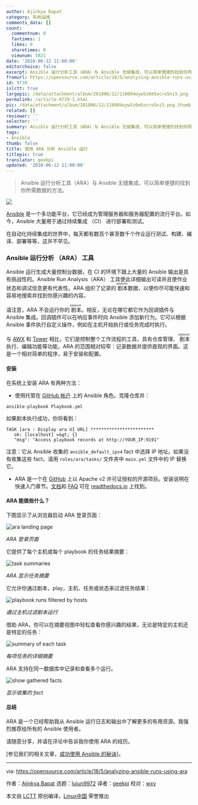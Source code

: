 ```yaml
---
author: Ajinkya Bapat
category: 系统运维
comments_data: []
count:
  commentnum: 0
  favtimes: 1
  likes: 0
  sharetimes: 0
  viewnum: 5821
date: '2018-06-12 11:00:00'
editorchoice: false
excerpt: Ansible 运行分析工具（ARA）与 Ansible 无缝集成，可以简单便捷的找到你所需数据的方法。
fromurl: https://opensource.com/article/18/5/analyzing-ansible-runs-using-ara
id: 9739
islctt: true
largepic: /data/attachment/album/201806/12/110004oyw5z6m5ocro5ni5.png
permalink: /article-9739-1.html
pic: /data/attachment/album/201806/12/110004oyw5z6m5ocro5ni5.png.thumb.jpg
related: []
reviewer: ''
selector: ''
summary: Ansible 运行分析工具（ARA）与 Ansible 无缝集成，可以简单便捷的找到你所需数据的方法。
tags:
- Ansible
thumb: false
title: 使用 ARA 分析 Ansible 运行
titlepic: true
translator: geekpi
updated: '2018-06-12 11:00:00'
---
```



> 
> Ansible 运行分析工具（ARA）与 Ansible 无缝集成，可以简单便捷的找到你所需数据的方法。
> 
> 
> 


![](/data/attachment/album/201806/12/110004oyw5z6m5ocro5ni5.png)


[Ansible](https://www.ansible.com/) 是一个多功能平台，它已经成为管理服务器和服务器配置的流行平台。如今，Ansible 大量用于通过持续集成 （CI） 进行部署和测试。


在自动化持续集成的世界中，每天都有数百个甚至数千个作业运行测试、构建、编译、部署等等，这并不罕见。


### Ansible 运行分析 （ARA） 工具


Ansible 运行生成大量控制台数据，在 CI 的环境下跟上大量的 Ansible 输出是具有挑战性的。Ansible Run Analysis（ARA） 工具使此详细输出可读并且使作业状态和调试信息更有代表性。ARA 组织了记录的<ruby> 剧本 <rt>  playbook </rt></ruby>数据，以便你尽可能快速和容易地搜索并找到你感兴趣的内容。


请注意，ARA 不会运行你的<ruby> 剧本 <rt>  playbook </rt></ruby>。相反，无论在哪它都它作为回调插件与 Ansible 集成。回调插件可以在响应事件时向 Ansible 添加新行为。它可以根据 Ansible 事件执行自定义操作，例如在主机开始执行或任务完成时执行。


与 [AWX](https://www.ansible.com/products/awx-project) 和 [Tower](https://www.ansible.com/products/tower) 相比，它们是控制整个工作流程的工具，具有仓库管理、<ruby> 剧本 <rt>  playbook </rt></ruby>执行、编辑功能等功能，ARA 的范围相对较窄：记录数据并提供直观的界面。这是一个相对简单的程序，易于安装和配置。


#### 安装


在系统上安装 ARA 有两种方法：


* 使用托管在 [GitHub 帐户](https://github.com/AjinkyaBapat/Ansible-Run-Analyser) 上的 Ansible 角色。克隆仓库并：



```
ansible-playbook Playbook.yml

```

如果剧本执行成功，你将看到：



```
TASK [ara : Display ara UI URL] ************************
   ok: [localhost] =&gt; {}
   "msg": "Access playbook records at http://YOUR_IP:9191"

```

注意：它从 Ansible 收集的 `ansible_default_ipv4` fact 中选择 IP 地址。如果没有收集这些 fact，请用 `roles/ara/tasks/` 文件夹中 `main.yml` 文件中的 IP 替换它。
* ARA 是一个在 [GitHub](https://github.com/dmsimard/ara) 上以 Apache v2 许可证授权的开源项目。安装说明在快速入门章节。[文档](http://ara.readthedocs.io/en/latest/)和 [FAQ](http://ara.readthedocs.io/en/latest/faq.html) 可在 [readthedocs.io](http://ara.readthedocs.io/en/latest/) 上找到。


#### ARA 能做些什么？


下图显示了从浏览器启动 ARA 登录页面：


![ara landing page](/data/attachment/album/201806/12/110005y0gqw0rmlhpfr17l.png "ara landing page")


*ARA 登录页面*


它提供了每个主机或每个 playbook 的任务结果摘要：


![task summaries](/data/attachment/album/201806/12/110006q7cgzquahqqziliq.png "task summaries")


*ARA 显示任务摘要*


它允许你通过剧本，play，主机、任务或状态来过滤任务结果：


![playbook runs filtered by hosts](/data/attachment/album/201806/12/110007g4xbva4464z1e6i1.png "playbook runs filtered by hosts")


*通过主机过滤剧本运行*


借助 ARA，你可以在摘要视图中轻松查看你感兴趣的结果，无论是特定的主机还是特定的任务：


![summary of each task](/data/attachment/album/201806/12/110008ce8qc2zeq2ffxecv.png "summary of each task")


*每项任务的详细摘要*


ARA 支持在同一数据库中记录和查看多个运行。


![show gathered facts](/data/attachment/album/201806/12/110009iarssftrsoarwt1a.png "show gathered facts")


*显示收集的 fact*


#### 总结


ARA 是一个已经帮助我从 Ansible 运行日志和输出中了解更多的有用资源。我强烈推荐给所有的 Ansible 使用者。


请随意分享，并请在评论中告诉我你使用 ARA 的经历。


[参见我们的相关文章，[成功使用 Ansible 的秘诀](/article/18/2/tips-success-when-getting-started-ansible)]。




---


via: <https://opensource.com/article/18/5/analyzing-ansible-runs-using-ara>


作者：[Ajinkya Bapat](https://opensource.com/users/iamajinkya) 选题：[lujun9972](https://github.com/lujun9972) 译者：[geekpi](https://github.com/geekpi) 校对：[wxy](https://github.com/wxy)


本文由 [LCTT](https://github.com/LCTT/TranslateProject) 原创编译，[Linux中国](https://linux.cn/) 荣誉推出